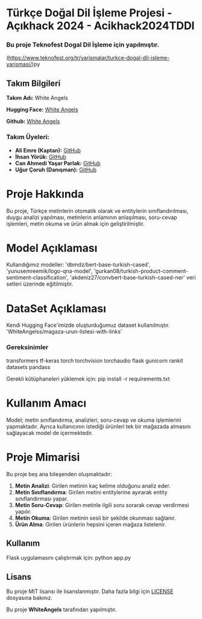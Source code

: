 # Türkçe Doğal Dil İşleme Projesi - Açıkhack 2024 - Acikhack2024TDDI
### Bu proje Teknofest Dogal Dil İşleme için yapılmıştır. 
(https://www.teknofest.org/tr/yarismalar/turkce-dogal-dil-isleme-yarismasi/)py
## Takım Bilgileri

**Takım Adı:** White Angels

**Hugging Face:** [White Angels](https://huggingface.co/WhiteAngelss)

**Github:** [White Angels](https://github.com/WhiteeAngels)

### Takım Üyeleri:

- **Ali Emre (Kaptan):** [GitHub](https://github.com/Aliemree)
- **İhsan Yörük:** [GitHub](https://github.com/yorukihsan1)
- **Can Ahmedi Yaşar Parlak:** [GitHub](https://github.com/canahmed)
- **Uğur Çoruh (Danışman):** [GitHub](https://github.com/ucoruh)

# Proje Hakkında

Bu proje, Türkçe metinlerin otomatik olarak ve entitylerin sınıflandırılması, duygu analizi yapılması, metinlerin anlamının anlaşılması, soru-cevap işlemleri, metin okuma ve ürün almak için geliştirilmiştir.
# Model Açıklaması
Kullandığımız modeller: 'dbmdz/bert-base-turkish-cased', 'yunusemreemik/logo-qna-model', 'gurkan08/turkish-product-comment-sentiment-classification', 'akdeniz27/convbert-base-turkish-cased-ner' veri setleri üzerinde eğitilmiştir.

# DataSet Açıklaması
Kendi Hugging Face'imizde oluşturduğumuz dataset kullanılmıştır. 'WhiteAngelss/magaza-urun-listesi-with-links'
### Gereksinimler

transformers
tf-keras
torch
torchvision
torchaudio
flask
gunicorn
rankit
datasets
pandass

Gerekli kütüphaneleri yüklemek için:
pip install -r requirements.txt
# Kullanım Amacı
Model; metin sınıflandırma, analizleri, soru-cevap ve okuma işlemlerini yapmaktadır. Ayrıca kullanıcının istediği ürünleri tek bir mağazada almasını sağlayacak model de içermektedir.  
# Proje Mimarisi
Bu proje beş ana bileşenden oluşmaktadır:
1. **Metin Analizi**: Girilen metinin kaç kelime olduğunu analiz eder.
2. **Metin Sınıflandırma**: Girilen metini entitylerine ayırarak entity sınıflandırması yapar.
3. **Metin Soru-Cevap**: Girilen metinle ilgili soru sorarak cevap verdirmesi yapılır.
4. **Metin Okuma**: Girilen metinin sesli bir şekilde okunması sağlanır.
5. **Ürün Alma**: Girilen ürünlerin hepsini içeren mağaza listelenir.
## Kullanım

Flask uygulamasını çalıştırmak için:
python app.py
## Lisans

Bu proje MIT lisansı ile lisanslanmıştır. Daha fazla bilgi için [LICENSE](./LICENSE) dosyasına bakınız.

Bu proje **WhiteAngels** tarafından yapılmıştır.
